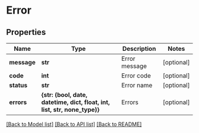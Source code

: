 # Error


## Properties
Name | Type | Description | Notes
------------ | ------------- | ------------- | -------------
**message** | **str** | Error message | [optional] 
**code** | **int** | Error code | [optional] 
**status** | **str** | Error name | [optional] 
**errors** | **{str: (bool, date, datetime, dict, float, int, list, str, none_type)}** | Errors | [optional] 

[[Back to Model list]](../README.md#documentation-for-models) [[Back to API list]](../README.md#documentation-for-api-endpoints) [[Back to README]](../README.md)


